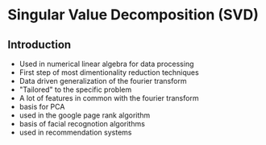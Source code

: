 # Singular Value Decomposition (SVD)

## Introduction

- Used in numerical linear algebra for data processing
- First step of most dimentionality reduction techniques
- Data driven generalization of the fourier transform
- "Tailored" to the specific problem
- A lot of features in common with the fourier transform
- basis for PCA
- used in the google page rank algorithm
- basis of facial recognotion algorithms
- used in recommendation systems

